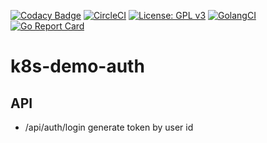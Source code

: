 [![Codacy Badge](https://api.codacy.com/project/badge/Grade/a3bd7493e52b4c67ae1d4833a3367cd4)](https://app.codacy.com/app/dreambo8563/k8s-demo-auth?utm_source=github.com&utm_medium=referral&utm_content=dreambo8563/k8s-demo-auth&utm_campaign=Badge_Grade_Dashboard)
[![CircleCI](https://circleci.com/gh/dreambo8563/k8s-demo-auth.svg?style=svg)](https://circleci.com/gh/dreambo8563/k8s-demo-auth)
[![License: GPL v3](https://img.shields.io/badge/License-GPLv3-blue.svg)](https://www.gnu.org/licenses/gpl-3.0)
[![GolangCI](https://golangci.com/badges/github.com/golangci/golangci-lint.svg)](https://golangci.com)
[![Go Report Card](https://goreportcard.com/badge/github.com/dreambo8563/k8s-demo-auth)](https://goreportcard.com/report/github.com/dreambo8563/k8s-demo-auth)

# k8s-demo-auth

## API

- /api/auth/login generate token by user id
